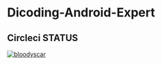 # Dicoding-Android-Expert
## Circleci STATUS
[![bloodyscar](https://circleci.com/gh/bloodyscar/Dicoding-Android-Expert.svg?style=svg)](https://circleci.com/gh/bloodyscar/Dicoding-Android-Expert)
